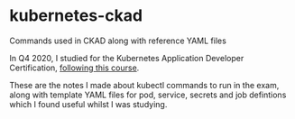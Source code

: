 # kubernetes-ckad
Commands used in CKAD along with reference YAML files

In Q4 2020, I studied for the Kubernetes Application Developer Certification, 
[following this course](https://www.udemy.com/course/certified-kubernetes-application-developer/). 

These are the notes I made about kubectl commands to run in the exam, along with template YAML files for pod, service, secrets 
and job defintions which I found useful whilst I was studying. 
